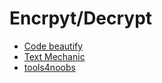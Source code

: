 # Encrpyt/Decrypt

- [Code beautify](https://codebeautify.org/encrypt-decrypt)
- [Text Mechanic](http://textmechanic.com/text-tools/obfuscation-tools/encryption-generator/)
- [tools4noobs](https://www.tools4noobs.com/online_tools/decrypt/)
